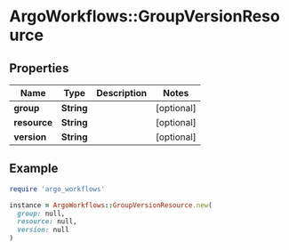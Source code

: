 # ArgoWorkflows::GroupVersionResource

## Properties

| Name | Type | Description | Notes |
| ---- | ---- | ----------- | ----- |
| **group** | **String** |  | [optional] |
| **resource** | **String** |  | [optional] |
| **version** | **String** |  | [optional] |

## Example

```ruby
require 'argo_workflows'

instance = ArgoWorkflows::GroupVersionResource.new(
  group: null,
  resource: null,
  version: null
)
```

